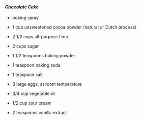#### ***Chocolate Cake***

* ooking spray

* 1 cup unsweetened cocoa powder (natural or Dutch process)

* 2 1/2 cups all-purpose flour

* 2 cups sugar

* 1 1/2 teaspoons baking powder

* 1 teaspoon baking soda

* 1 teaspoon salt

* 3 large eggs, at room temperature

* 3/4 cup vegetable oil

* 1/2 cup sour cream

* 2 teaspoons vanilla extract